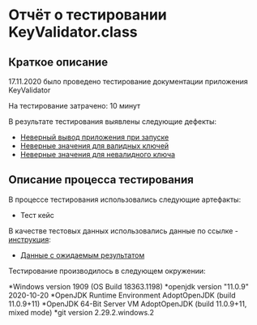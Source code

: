 # Отчёт о тестировании KeyValidator.class

## Краткое описание
17.11.2020  было проведено тестирование документации приложения KeyValidator

На тестирование затрачено: 10 минут

В результате тестирования выявлены следующие дефекты:

* [Неверный вывод приложения при запуске](https://github.com/EgorovVladimirSpb/EgorovVladimirSpb-javahomework-1.1/issues/1)
* [Неверные значения для валидных ключей](https://github.com/EgorovVladimirSpb/EgorovVladimirSpb-javahomework-1.1/issues/2)
* [Неверные значения для невалидного ключа](https://github.com/EgorovVladimirSpb/EgorovVladimirSpb-javahomework-1.1/issues/3)

## Описание процесса тестирования
В процессе тестирования использовались следующие артефакты:

* Тест кейс 

В качестве тестовых данных использовались данные по ссылке - 
[инструкция](https://github.com/netology-code/javaqa-homeworks/blob/master/intro/user-manual.md):

* [Данные с ожидаемым результатом](https://docs.google.com/spreadsheets/d/1CRn7eY9Mf6INc4fZFepChhfi2aKHEzKQHZWTK_U7irw/edit?usp=sharing)

Тестирование производилось в следующем окружении:

*Windows version 1909 (OS Build 18363.1198)
*openjdk version "11.0.9" 2020-10-20
*OpenJDK Runtime Environment AdoptOpenJDK (build 11.0.9+11)
*OpenJDK 64-Bit Server VM AdoptOpenJDK (build 11.0.9+11, mixed mode)
*git version 2.29.2.windows.2